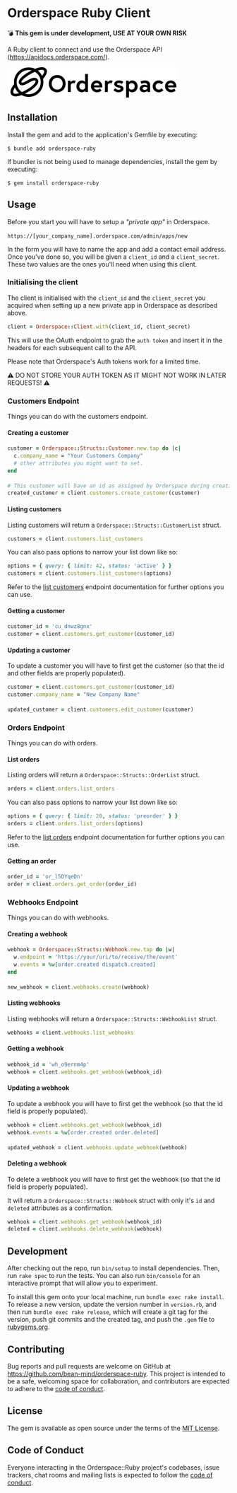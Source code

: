 # Orderspace Ruby Client

:bomb: **This gem is under development, USE AT YOUR OWN RISK**

A Ruby client to connect and use the Orderspace API (https://apidocs.orderspace.com/).

![Orderspace Logo](orderspace-logo.png)

## Installation

Install the gem and add to the application's Gemfile by executing:

    $ bundle add orderspace-ruby

If bundler is not being used to manage dependencies, install the gem by executing:

    $ gem install orderspace-ruby

## Usage

Before you start you will have to setup a _"private app"_ in Orderspace.

```https://[your_company_name].orderspace.com/admin/apps/new```

In the form you will have to name the app and add a contact email address. Once you've done so, you will be given
a `client_id` and a `client_secret`. These two values are the ones you'll need when using this client.

### Initialising the client

The client is initialised with the `client_id` and the `client_secret` you acquired when setting up a new private app
in Orderspace as described above.

```ruby
client = Orderspace::Client.with(client_id, client_secret)
```

This will use the OAuth endpoint to grab the `auth token` and insert it in the headers for each subsequent call to the API.

Please note that Orderspace's Auth tokens work for a limited time.

:warning: DO NOT STORE YOUR AUTH TOKEN AS IT MIGHT NOT WORK IN LATER REQUESTS! :warning:

### Customers Endpoint

Things you can do with the customers endpoint.

#### Creating a customer

```ruby
customer = Orderspace::Structs::Customer.new.tap do |c|
  c.company_name = "Your Customers Company"
  # other attributes you might want to set.
end

# This customer will have an id as assigned by Orderspace during creation
created_customer = client.customers.create_customer(customer)
```

#### Listing customers

Listing customers will return a `Orderspace::Structs::CustomerList` struct.

```ruby
customers = client.customers.list_customers
```

You can also pass options to narrow your list down like so:

```ruby
options = { query: { limit: 42, status: 'active' } }
customers = client.customers.list_customers(options)
```

Refer to the [list customers](https://apidocs.orderspace.com/#list-customers) endpoint documentation for further options you can use.

#### Getting a customer

```ruby
customer_id = 'cu_dnwz8gnx'
customer = client.customers.get_customer(customer_id)
```

#### Updating a customer

To update a customer you will have to first get the customer (so that the id and other fields are properly populated).

```ruby
customer = client.customers.get_customer(customer_id)
customer.company_name = "New Company Name"

updated_customer = client.customers.edit_customer(customer)
```

### Orders Endpoint

Things you can do with orders.

#### List orders

Listing orders will return a `Orderspace::Structs::OrderList` struct.

```ruby
orders = client.orders.list_orders
```

You can also pass options to narrow your list down like so:

```ruby
options = { query: { limit: 20, status: 'preorder' } }
orders = client.orders.list_orders(options)
```

Refer to the [list orders](https://apidocs.orderspace.com/#list-orders) endpoint documentation for further options you can use.

#### Getting an order

```ruby
order_id = 'or_l5DYqeDn'
order = client.orders.get_order(order_id)
```

### Webhooks Endpoint

Things you can do with webhooks.

#### Creating a webhook

```ruby
webhook = Orderspace::Structs::Webhook.new.tap do |w|
  w.endpoint = 'https://your/uri/to/receive/the/event'
  w.events = %w[order.created dispatch.created]
end

new_webhook = client.webhooks.create(webhook)
```

#### Listing webhooks

Listing webhooks will return a `Orderspace::Structs::WebhookList` struct.

```ruby
webhooks = client.webhooks.list_webhooks
```

#### Getting a webhook

```ruby
webhook_id = 'wh_o9ernm4p'
webhook = client.webhooks.get_webhook(webhook_id)
```

#### Updating a webhook

To update a webhook you will have to first get the webhook (so that the id field is properly populated).

```ruby
webhook = client.webhooks.get_webhook(webhook_id)
webhook.events = %w[order.created order.deleted]

updated_webhook = client.webhooks.update_webhook(webhook)
```

#### Deleting a webhook

To delete a webhook you will have to first get the webhook (so that the id field is properly populated).

It will return a `Orderspace::Structs::Webhook` struct with only it's `id` and `deleted` attributes as a confirmation.

```ruby
webhook = client.webhooks.get_webhook(webhook_id)
deleted = client.webhooks.delete_webhook(webhook)
```

## Development

After checking out the repo, run `bin/setup` to install dependencies. Then, run `rake spec` to run the tests. You can also run `bin/console` for an interactive prompt that will allow you to experiment.

To install this gem onto your local machine, run `bundle exec rake install`. To release a new version, update the version number in `version.rb`, and then run `bundle exec rake release`, which will create a git tag for the version, push git commits and the created tag, and push the `.gem` file to [rubygems.org](https://rubygems.org).

## Contributing

Bug reports and pull requests are welcome on GitHub at https://github.com/bean-mind/orderspace-ruby. This project is intended to be a safe, welcoming space for collaboration, and contributors are expected to adhere to the [code of conduct](https://github.com/[USERNAME]/orderspace-ruby/blob/main/CODE_OF_CONDUCT.md).

## License

The gem is available as open source under the terms of the [MIT License](https://opensource.org/licenses/MIT).

## Code of Conduct

Everyone interacting in the Orderspace::Ruby project's codebases, issue trackers, chat rooms and mailing lists is expected to follow the [code of conduct](https://github.com/ecomba/orderspace-ruby/blob/main/CODE_OF_CONDUCT.md).
